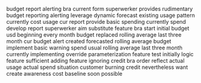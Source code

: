 budget report alerting bra current form superwerker provides rudimentary budget reporting alerting leverage dynamic forecast existing usage pattern currently cost usage cur report provide basic spending currently spend develop report superwerker aim substitute feature bra start initial budget usd beginning every month budget replaced rolling average last three month cur budget alert created forecasted rolling average budget implement basic warning spend usual rolling average last three month currently implementing override parameterization feature test initially logic feature sufficient adding feature ignoring credit bra order reflect actual usage actual spend situation customer burning credit nevertheless want create awareness cost baseline soon possible